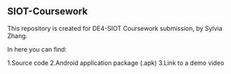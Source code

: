 ## SIOT-Coursework

This repository is created for DE4-SIOT Coursework submission, by Sylvia Zhang.

In here you can find:
  
  1.Source code
  2.Android application package (.apk)
  3.Link to a demo video
